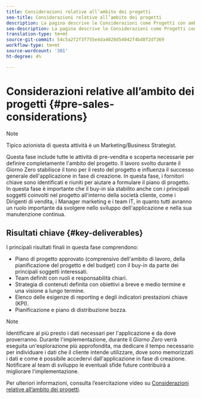 ```yaml
---
title: Considerazioni relative all’ambito dei progetti
seo-title: Considerazioni relative all’ambito dei progetti
description: La pagina descrive le Considerazioni come Progetti con ambito
seo-description: La pagina descrive le Considerazioni come Progetti con ambito
translation-type: tm+mt
source-git-commit: 54c5a2f2f3f755e4da4028d54042f4bd8f2df369
workflow-type: tm+mt
source-wordcount: '301'
ht-degree: 4%

---
```



# Considerazioni relative all’ambito dei progetti {#pre-sales-considerations}

>[!NOTE]
>Tipico azionista di questa attività è un Marketing/Business Strategist.

Questa fase include tutte le attività di pre-vendita e scoperta necessarie per definire completamente l&#39;ambito del progetto. Il lavoro svolto durante il Giorno Zero stabilisce il tono per il resto del progetto e influenza il successo generale dell&#39;applicazione in fase di creazione.
In questa fase, i fornitori chiave sono identificati e riuniti per aiutare a formulare il piano di progetto. In questa fase è importante che il buy-in sia stabilito anche con i principali soggetti coinvolti nel progetto all&#39;interno della società cliente, come i Dirigenti di vendita, i Manager marketing e i team IT, in quanto tutti avranno un ruolo importante da svolgere nello sviluppo dell&#39;applicazione e nella sua manutenzione continua.

## Risultati chiave {#key-deliverables}

I principali risultati finali in questa fase comprendono:

* Piano di progetto approvato (comprensivo dell&#39;ambito di lavoro, della pianificazione del progetto e del budget) con il buy-in da parte dei principali soggetti interessati.
* Team definiti con ruoli e responsabilità chiari.
* Strategia di contenuti definita con obiettivi a breve e medio termine e una visione a lungo termine.
* Elenco delle esigenze di reporting e degli indicatori prestazioni chiave (KPI).
* Pianificazione e piano di distribuzione bozza.

>[!NOTE]
>
>Identificare al più presto i dati necessari per l&#39;applicazione e da dove proverranno. Durante l&#39;implementazione, durante il *Giorno Zero* verrà eseguita un&#39;esplorazione più approfondita, ma dedicare il tempo necessario per individuare i dati che il cliente intende utilizzare, dove sono memorizzati i dati e come è possibile accedervi dall&#39;applicazione in fase di creazione. Notificare al team di sviluppo le eventuali sfide future contribuirà a migliorare l&#39;implementazione.

Per ulteriori informazioni, consulta l’esercitazione video su [Considerazioni relative all’ambito dei progetti](https://helpx.adobe.com/experience-manager/6-5/screens/using/project-considerations.html).
